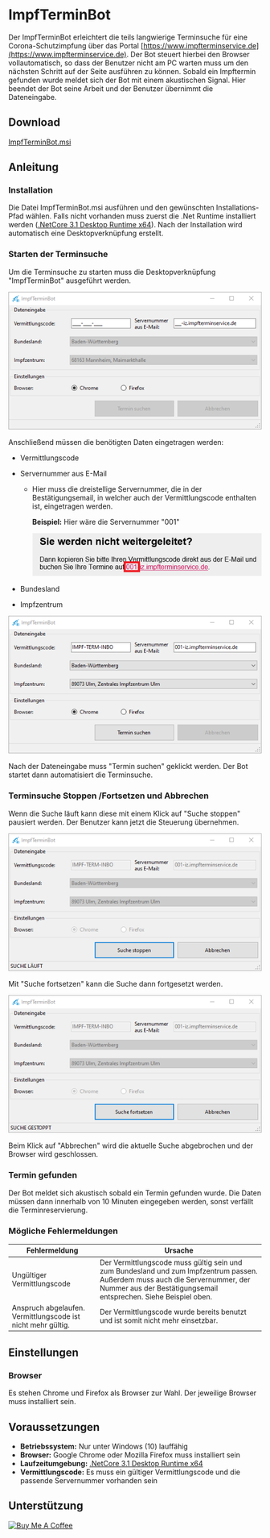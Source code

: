 # ImpfTerminBot

Der ImpfTerminBot erleichtert die teils langwierige Terminsuche für eine Corona-Schutzimpfung über das Portal [https://www.impfterminservice.de](https://www.impfterminservice.de). Der Bot steuert hierbei den Browser vollautomatisch, so dass der Benutzer nicht am PC warten muss um den nächsten Schritt auf der Seite ausführen zu können. Sobald ein Impftermin gefunden wurde meldet sich der Bot mit einem akustischen Signal. Hier beendet der Bot seine Arbeit und der Benutzer übernimmt die Dateneingabe. 

## Download 
[ImpfTerminBot.msi](https://github.com/kyi87/ImpfTerminBot/releases/latest/download/ImpfTerminBot.msi)

## Anleitung
### Installation
Die Datei ImpfTerminBot.msi ausführen und den gewünschten Installations-Pfad wählen. Falls nicht vorhanden muss zuerst die .Net Runtime installiert werden ([.NetCore 3.1 Desktop Runtime x64](https://dotnet.microsoft.com/download/dotnet/thank-you/runtime-desktop-3.1.14-windows-x64-installer)). Nach der Installation wird automatisch eine Desktopverknüpfung erstellt.

### Starten der Terminsuche
Um die Terminsuche zu starten muss die Desktopverknüpfung "ImpfTerminBot" ausgeführt werden. 

![DatenEingabeLeer](doc/DatenEingabe_leer.png)

Anschließend müssen die benötigten Daten eingetragen werden:

- Vermittlungscode
- Servernummer aus E-Mail
  - Hier muss die dreistellige Servernummer, die in der Bestätigungsemail, in welcher auch der Vermittlungscode enthalten ist, eingetragen werden.

    **Beispiel:** Hier wäre die Servernummer "001"

    ![DatenEingabeLeer](doc/ServernummerAusEmail.png)

-  Bundesland
-  Impfzentrum 

![DatenEingabe](doc/DatenEingabe.png)

Nach der Dateneingabe muss "Termin suchen" geklickt werden. Der Bot startet dann automatisiert die Terminsuche.

### Terminsuche Stoppen /Fortsetzen und Abbrechen

Wenn die Suche läuft kann diese mit einem Klick auf "Suche stoppen" pausiert werden. Der Benutzer kann jetzt die Steuerung übernehmen.

![SucheStoppen](doc/SucheStoppen.png)

Mit "Suche fortsetzen" kann die Suche dann fortgesetzt werden.

![SucheFortsetzen](doc/SucheFortsetzen.png)



Beim Klick auf "Abbrechen" wird die aktuelle Suche abgebrochen und der Browser wird geschlossen.

### Termin gefunden
Der Bot meldet sich akustisch sobald ein Termin gefunden wurde. Die Daten müssen dann innerhalb von 10 Minuten eingegeben werden, sonst verfällt die Terminreservierung. 

### Mögliche Fehlermeldungen

| Fehlermeldung                                                | Ursache                                                      |
| ------------------------------------------------------------ | ------------------------------------------------------------ |
| Ungültiger Vermittlungscode                                  | Der Vermittlungscode muss gültig sein und zum Bundesland und zum Impfzentrum passen. Außerdem muss auch die Servernummer, der Nummer aus der Bestätigungsemail entsprechen. Siehe Beispiel oben. |
| Anspruch abgelaufen. Vermittlungscode ist nicht mehr gültig. | Der Vermittlungscode wurde bereits benutzt und ist somit nicht mehr einsetzbar. |

## Einstellungen

### Browser

Es stehen Chrome und Firefox als Browser zur Wahl. Der jeweilige Browser muss installiert sein.

## Voraussetzungen

- **Betriebssystem:** Nur unter Windows (10) lauffähig
- **Browser:** Google Chrome oder Mozilla Firefox muss installiert sein
- **Laufzeitumgebung:** [.NetCore 3.1 Desktop Runtime x64](https://dotnet.microsoft.com/download/dotnet/thank-you/runtime-desktop-3.1.14-windows-x64-installer)
- **Vermittlungscode:** Es muss ein gültiger Vermittlungscode und die passende Servernummer vorhanden sein

## Unterstützung
<a href="https://www.buymeacoffee.com/kyi87" target="_blank"><img src="https://cdn.buymeacoffee.com/buttons/default-orange.png" alt="Buy Me A Coffee" height="41" width="174"></a>

